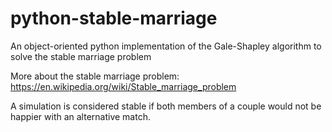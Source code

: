 # python-stable-marriage
An object-oriented python implementation of the Gale-Shapley algorithm to solve the stable marriage problem

More about the stable marriage problem: https://en.wikipedia.org/wiki/Stable_marriage_problem
 
A simulation is considered stable if both members of a couple would not be happier with an alternative match.

